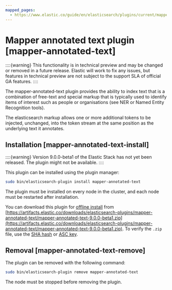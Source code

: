 ```yaml
---
mapped_pages:
  - https://www.elastic.co/guide/en/elasticsearch/plugins/current/mapper-annotated-text.html
---
```


# Mapper annotated text plugin [mapper-annotated-text]

::::{warning}
This functionality is in technical preview and may be changed or removed in a future release. Elastic will work to fix any issues, but features in technical preview are not subject to the support SLA of official GA features.
::::


The mapper-annotated-text plugin provides the ability to index text that is a combination of free-text and special markup that is typically used to identify items of interest such as people or organisations (see NER or Named Entity Recognition tools).

The elasticsearch markup allows one or more additional tokens to be injected, unchanged, into the token stream at the same position as the underlying text it annotates.


## Installation [mapper-annotated-text-install]

::::{warning}
Version 9.0.0-beta1 of the Elastic Stack has not yet been released. The plugin might not be available.
::::


This plugin can be installed using the plugin manager:

```sh
sudo bin/elasticsearch-plugin install mapper-annotated-text
```

The plugin must be installed on every node in the cluster, and each node must be restarted after installation.

You can download this plugin for [offline install](/reference/elasticsearch-plugins/plugin-management-custom-url.md) from [https://artifacts.elastic.co/downloads/elasticsearch-plugins/mapper-annotated-text/mapper-annotated-text-9.0.0-beta1.zip](https://artifacts.elastic.co/downloads/elasticsearch-plugins/mapper-annotated-text/mapper-annotated-text-9.0.0-beta1.zip). To verify the `.zip` file, use the [SHA hash](https://artifacts.elastic.co/downloads/elasticsearch-plugins/mapper-annotated-text/mapper-annotated-text-9.0.0-beta1.zip.sha512) or [ASC key](https://artifacts.elastic.co/downloads/elasticsearch-plugins/mapper-annotated-text/mapper-annotated-text-9.0.0-beta1.zip.asc).


## Removal [mapper-annotated-text-remove]

The plugin can be removed with the following command:

```sh
sudo bin/elasticsearch-plugin remove mapper-annotated-text
```

The node must be stopped before removing the plugin.






